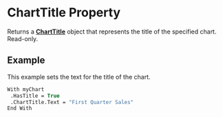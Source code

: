 
# ChartTitle Property

Returns a  **[ChartTitle](6eca7bbc-0158-f25e-d7c8-3f57f06ccccf.md)** object that represents the title of the specified chart. Read-only.


## Example

This example sets the text for the title of the chart.


```vb
With myChart 
 .HasTitle = True 
 .ChartTitle.Text = "First Quarter Sales" 
End With
```

